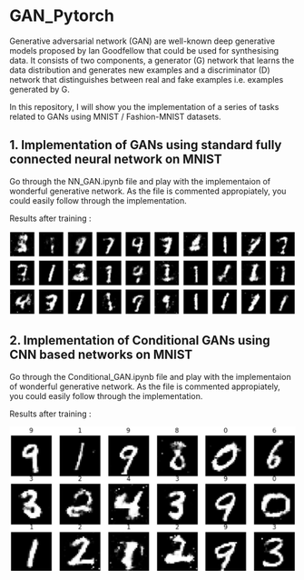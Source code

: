 # GAN_Pytorch
Generative adversarial network (GAN) are well-known deep generative models proposed by Ian Goodfellow that could be used for synthesising data. It consists of two components, a generator (G) network that learns the data distribution and generates new examples and a discriminator (D) network that distinguishes between real and fake examples i.e. examples generated by G. 

In this repository, I will show you the implementation of a series of tasks related to GANs using MNIST / Fashion-MNIST datasets.

## 1. Implementation of GANs using standard fully connected neural network on MNIST
Go through the NN_GAN.ipynb file and play with the implementaion of wonderful generative network.
As the file is commented appropiately, you could easily follow through the implementation.

Results after training :

![Results after training](nngan.jpg)

## 2. Implementation of Conditional GANs using CNN based networks on MNIST
Go through the Conditional_GAN.ipynb file and play with the implementaion of wonderful generative network.
As the file is commented appropiately, you could easily follow through the implementation. 

Results after training :

![Results after training](conditionalgan.jpg)
